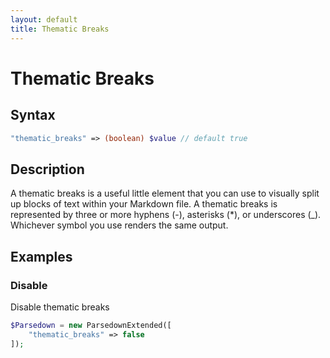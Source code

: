 ```yaml
---
layout: default
title: Thematic Breaks
---
```


# Thematic Breaks

## Syntax
```php
"thematic_breaks" => (boolean) $value // default true
```

## Description
A thematic breaks is a useful little element that you can use to visually split up blocks of text within your Markdown file. A thematic breaks is represented by three or more hyphens (-), asterisks (*), or underscores (_). Whichever symbol you use renders the same output.

## Examples

### Disable
Disable thematic breaks

```php
$Parsedown = new ParsedownExtended([
    "thematic_breaks" => false
]);
```
